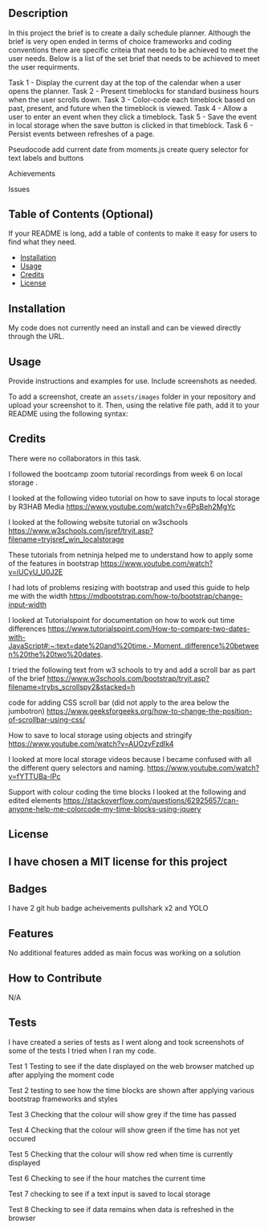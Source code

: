 # <Multi Creation of Daily Planner App>

## Description

In this project the brief is to create a daily schedule planner. Although the brief is very open ended in terms of choice frameworks and coding conventions there are specific criteia that needs to be achieved to meet the user needs. Below is a list of the set brief that needs to be achieved to meet the user requirments.

Task 1 - Display the current day at the top of the calendar when a user opens the planner.
Task 2 - Present timeblocks for standard business hours when the user scrolls down.
Task 3 - Color-code each timeblock based on past, present, and future when the timeblock is viewed.
Task 4 - Allow a user to enter an event when they click a timeblock.
Task 5 - Save the event in local storage when the save button is clicked in that timeblock.
Task 6 - Persist events between refreshes of a page.


Pseudocode
add current date from moments.js
create query selector for text labels and buttons




Achievements

Issues



 
   


## Table of Contents (Optional)

If your README is long, add a table of contents to make it easy for users to find what they need.

- [Installation](#installation)
- [Usage](#usage)
- [Credits](#credits)
- [License](#license)

## Installation

My code does not currently need an install and can be viewed directly through the URL.

## Usage

Provide instructions and examples for use. Include screenshots as needed.

To add a screenshot, create an `assets/images` folder in your repository and upload your screenshot to it. Then, using the relative file path, add it to your README using the following syntax:





## Credits

There were no collaborators in this task.


I followed the bootcamp zoom tutorial recordings from week 6 on local storage . 




<!-- Remove old links and replace with new ones as we go along -->

I looked at the following video tutorial on how to save inputs to local storage by R3HAB Media
https://www.youtube.com/watch?v=6PsBeh2MgYc


I looked at the following website tutorial on w3schools
https://www.w3schools.com/jsref/tryit.asp?filename=tryjsref_win_localstorage

These tutorials from netninja helped me to understand how to apply some of the features in bootstrap
https://www.youtube.com/watch?v=iUCyU_U0J2E

I had lots of problems resizing with bootstrap and used this guide to help me with the width
https://mdbootstrap.com/how-to/bootstrap/change-input-width


I looked at Tutorialspoint for documentation on how to work out time differences
https://www.tutorialspoint.com/How-to-compare-two-dates-with-JavaScript#:~:text=date%20and%20time.-,Moment.,difference%20between%20the%20two%20dates.

I tried the following text from w3 schools to try and add a scroll bar as part of the brief
https://www.w3schools.com/bootstrap/tryit.asp?filename=trybs_scrollspy2&stacked=h

code for adding CSS scroll bar (did not apply to the area below the jumbotron)
https://www.geeksforgeeks.org/how-to-change-the-position-of-scrollbar-using-css/

How to save to local storage using objects and stringify
https://www.youtube.com/watch?v=AUOzvFzdIk4

I looked at more local storage videos because I became confused with all the different query selectors and naming.
https://www.youtube.com/watch?v=fYTTUBa-lPc

Support with colour coding the time blocks I looked at the following and edited elements
https://stackoverflow.com/questions/62925657/can-anyone-help-me-colorcode-my-time-blocks-using-jquery


## License

I have chosen a MIT license for this project
---

## Badges

I  have 2 git hub badge acheivements pullshark x2 and YOLO

## Features

No additional features added as main focus was working on a solution

## How to Contribute

N/A

## Tests

I have created a series of tests as I went along and took screenshots of some of the tests I tried when I ran my code.

Test 1 Testing to see if the date displayed on the web browser matched up after applying the moment code

Test 2 testing to see how the time blocks are shown after applying various bootstrap frameworks and styles

Test 3 Checking that the colour will show grey if the time has passed

Test 4 Checking that the colour will show  green if the time has not yet occured 


Test 5 Checking that the colour will show  red when time is currently displayed


Test 6 Checking to see if the hour matches the current time

Test 7 checking to see if a text input is saved to local storage

Test 8 Checking to see if data remains when data is refreshed in the browser



